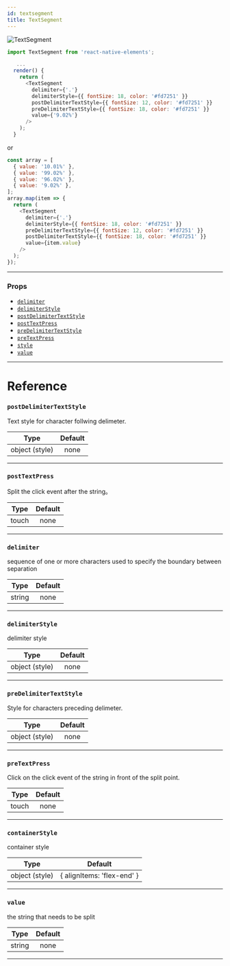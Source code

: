 ```yaml
---
id: textsegment
title: TextSegment
---
```


![TextSegment](https://github.com/suwu150/static-resource/blob/master/images/react-native/react-native-text-segment.gif?raw=true)

```js
import TextSegment from 'react-native-elements';

   ...
  render() {
    return (
      <TextSegment
        delimiter={'.'}
        delimiterStyle={{ fontSize: 18, color: '#fd7251' }}
        postDelimiterTextStyle={{ fontSize: 12, color: '#fd7251' }}
        preDelimiterTextStyle={{ fontSize: 18, color: '#fd7251' }}
        value={'9.02%'}
      />
    );
  }
```

or

```js
const array = [
  { value: '10.01%' },
  { value: '99.02%' },
  { value: '96.02%' },
  { value: '9.02%' },
];
array.map(item => {
  return (
    <TextSegment
      delimiter={'.'}
      delimiterStyle={{ fontSize: 18, color: '#fd7251' }}
      preDelimiterTextStyle={{ fontSize: 12, color: '#fd7251' }}
      postDelimiterTextStyle={{ fontSize: 18, color: '#fd7251' }}
      value={item.value}
    />
  );
});
```

---

### Props

- [`delimiter`](#delimiter)
- [`delimiterStyle`](#delimiterStyle)
- [`postDelimiterTextStyle`](#postDelimiterTextStyle)
- [`postTextPress`](#postTextPress)
- [`preDelimiterTextStyle`](#preDelimiterTextStyle)
- [`preTextPress`](#preTextPress)
- [`style`](#style)
- [`value`](#value)

---

# Reference

### `postDelimiterTextStyle`

Text style for character follwing delimeter.

|      Type      | Default |
| :------------: | :-----: |
| object (style) |  none   |

---

### `postTextPress`

Split the click event after the string。

| Type  | Default |
| :---: | :-----: |
| touch |  none   |

---

### `delimiter`

sequence of one or more characters used to specify the boundary between separation

|  Type  | Default |
| :----: | :-----: |
| string |  none   |

---

### `delimiterStyle`

delimiter style

|      Type      | Default |
| :------------: | :-----: |
| object (style) |  none   |

---

### `preDelimiterTextStyle`

Style for characters preceding delimeter.

|      Type      | Default |
| :------------: | :-----: |
| object (style) |  none   |

---

### `preTextPress`

Click on the click event of the string in front of the split point.

| Type  | Default |
| :---: | :-----: |
| touch |  none   |

---

### `containerStyle`

container style

|      Type      |          Default           |
| :------------: | :------------------------: |
| object (style) | { alignItems: 'flex-end' } |

---

### `value`

the string that needs to be split

|  Type  | Default |
| :----: | :-----: |
| string |  none   |

---
